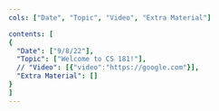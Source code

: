 ```yaml
---
cols: ["Date", "Topic", "Video", "Extra Material"]

contents: [
{
  "Date": ["9/8/22"],
  "Topic": ["Welcome to CS 181!"],
  // "Video": [{"video":"https://google.com"}],
  "Extra Material": []
}
]
---
```

